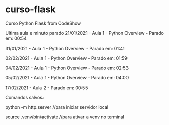 # curso-flask
Curso Python Flask from CodeShow

Ultima aula e minuto parado
21/01/2021 - Aula 1 - Python Overview - Parado em:  00:54

31/01/2021 - Aula 1 - Python Overview - Parado em:  01:41

02/02/2021 - Aula 1 - Python Overview - Parado em: 01:59

04/02/2021 - Aula 1 - Python Overview - Parado em: 02:53

05/02/2021 - Aula 1 - Python Overview - Parado em: 04:00

17/02/2021 - Aula 2 - Parado em: 00:55

Comandos salvos:

python -m http.server //para iniciar servidor local

source .venv/bin/activate //para ativar a venv no terminal

